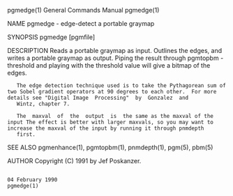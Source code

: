 pgmedge(1)                                                                               General Commands Manual                                                                               pgmedge(1)

NAME
       pgmedge - edge-detect a portable graymap

SYNOPSIS
       pgmedge [pgmfile]

DESCRIPTION
       Reads  a  portable graymap as input.  Outlines the edges, and writes a portable graymap as output.  Piping the result through pgmtopbm -threshold and playing with the threshold value will give a
       bitmap of the edges.

       The edge detection technique used is to take the Pythagorean sum of two Sobel gradient operators at 90 degrees to each other.  For more details see "Digital Image  Processing"  by  Gonzalez  and
       Wintz, chapter 7.

       The  maxval  of  the  output  is  the same as the maxval of the input The effect is better with larger maxvals, so you may want to increase the maxval of the input by running it through pnmdepth
       first.

SEE ALSO
       pgmenhance(1), pgmtopbm(1), pnmdepth(1), pgm(5), pbm(5)

AUTHOR
       Copyright (C) 1991 by Jef Poskanzer.

                                                                                             04 February 1990                                                                                  pgmedge(1)
